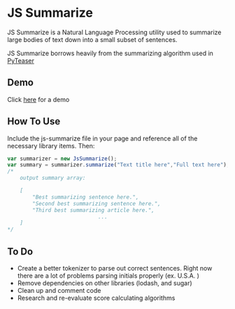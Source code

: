# JS Summarize
JS Summarize is a Natural Language Processing utility used to summarize large bodies of text down into a small subset of sentences.

JS Summarize borrows heavily from the summarizing algorithm used in [PyTeaser](https://github.com/xiaoxu193/PyTeaser)

## Demo
Click [here](http://wkallhof.github.io/js-summarize/example.html) for a demo

## How To Use
Include the js-summarize file in your page and reference all of the necessary library items.
Then:
``` javascript
var summarizer = new JsSummarize();
var summary = summarizer.summarize("Text title here","Full text here");
/*
	output summary array:

	[
		"Best summarizing sentence here.",
		"Second best summarizing sentence here.",
		"Third best summarizing article here.",
		                     ...
	]
*/
```

## To Do
* Create a better tokenizer to parse out correct sentences. Right now there are a lot of problems parsing initials properly (ex. U.S.A. )
* Remove dependencies on other libraries (lodash, and sugar)
* Clean up and comment code
* Research and re-evaluate score calculating algorithms
